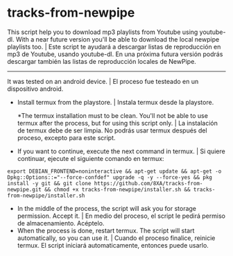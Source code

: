 # tracks-from-newpipe

This script help you to download mp3 playlists from Youtube using youtube-dl. With a near future version you'll be able to download the local newpipe playlists too. | Este script te ayudará a descargar listas de reproducción en mp3 de Youtube, usando youtube-dl. En una próxima futura versión podrás descargar también las listas de reproducción locales de NewPipe.

---

It was tested on an android device. | El proceso fue testeado en un dispositivo android.

- Install termux from the playstore. | Instala termux desde la playstore.

  *The termux installation must to be clean. You'll not be able to use termux after the process, but for using this script only. | La instalación de termux debe de ser limpia. No podrás usar termux después del proceso, excepto para este script.
- If you want to continue, execute the next command in termux. | Si quiere continuar, ejecute el siguiente comando en termux:

```export DEBIAN_FRONTEND=noninteractive && apt-get update && apt-get -o Dpkg::Options::="--force-confdef" upgrade -q -y --force-yes && pkg install -y git && git clone https://github.com/8XA/tracks-from-newpipe.git && chmod +x tracks-from-newpipe/installer.sh && tracks-from-newpipe/installer.sh```

- In the middle of the process, the script will ask you for storage permission. Accept it. | En medio del proceso, el script le pedirá permiso de almacenamiento. Acéptelo.
- When the process is done, restart termux. The script will start automatically, so you can use it. | Cuando el proceso finalice, reinicie termux. El script iniciará automaticamente, entonces puede usarlo.
